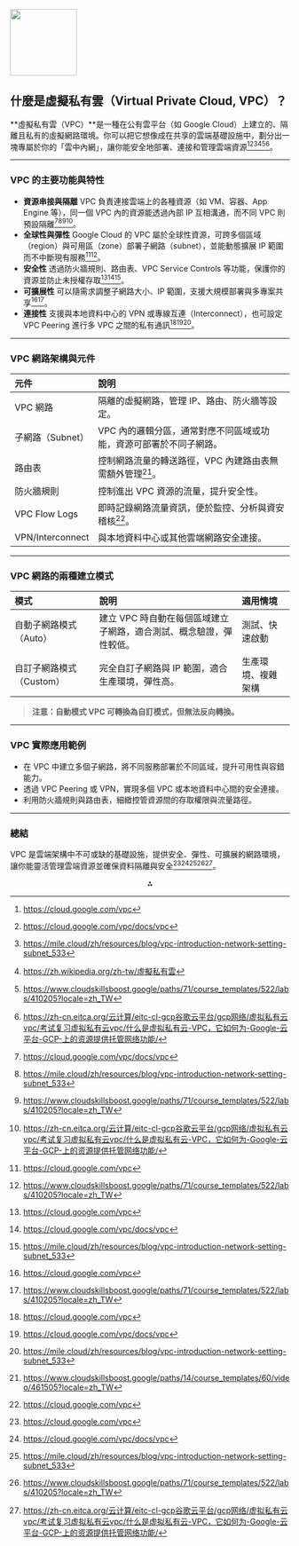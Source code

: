 <img src="https://r2cdn.perplexity.ai/pplx-full-logo-primary-dark%402x.png" class="logo" width="120"/>

## 什麼是虛擬私有雲（Virtual Private Cloud, VPC）？

**虛擬私有雲（VPC）**是一種在公有雲平台（如 Google Cloud）上建立的、隔離且私有的虛擬網路環境。你可以把它想像成在共享的雲端基礎設施中，劃分出一塊專屬於你的「雲中內網」，讓你能安全地部署、連接和管理雲端資源[^1][^2][^3][^5][^6][^8]。

---

### **VPC 的主要功能與特性**

- **資源串接與隔離**
VPC 負責連接雲端上的各種資源（如 VM、容器、App Engine 等），同一個 VPC 內的資源能透過內部 IP 互相溝通，而不同 VPC 則預設隔離[^2][^3][^6][^8]。
- **全球性與彈性**
Google Cloud 的 VPC 屬於全球性資源，可跨多個區域（region）與可用區（zone）部署子網路（subnet），並能動態擴展 IP 範圍而不中斷現有服務[^1][^6]。
- **安全性**
透過防火牆規則、路由表、VPC Service Controls 等功能，保護你的資源並防止未授權存取[^1][^2][^3]。
- **可擴展性**
可以隨需求調整子網路大小、IP 範圍，支援大規模部署與多專案共享[^1][^6]。
- **連接性**
支援與本地資料中心的 VPN 或專線互連（Interconnect），也可設定 VPC Peering 進行多 VPC 之間的私有通訊[^1][^2][^3]。

---

### **VPC 網路架構與元件**

| 元件 | 說明 |
| :-- | :-- |
| VPC 網路 | 隔離的虛擬網路，管理 IP、路由、防火牆等設定。 |
| 子網路（Subnet） | VPC 內的邏輯分區，通常對應不同區域或功能，資源可部署於不同子網路。 |
| 路由表 | 控制網路流量的轉送路徑，VPC 內建路由表無需額外管理[^7]。 |
| 防火牆規則 | 控制進出 VPC 資源的流量，提升安全性。 |
| VPC Flow Logs | 即時記錄網路流量資訊，便於監控、分析與資安稽核[^1]。 |
| VPN/Interconnect | 與本地資料中心或其他雲端網路安全連接。 |


---

### **VPC 網路的兩種建立模式**

| 模式 | 說明 | 適用情境 |
| :-- | :-- | :-- |
| 自動子網路模式（Auto） | 建立 VPC 時自動在每個區域建立子網路，適合測試、概念驗證，彈性較低。 | 測試、快速啟動 |
| 自訂子網路模式（Custom） | 完全自訂子網路與 IP 範圍，適合生產環境，彈性高。 | 生產環境、複雜架構 |

> **注意：自動模式 VPC 可轉換為自訂模式，但無法反向轉換。**

---

### **VPC 實際應用範例**

- 在 VPC 中建立多個子網路，將不同服務部署於不同區域，提升可用性與容錯能力。
- 透過 VPC Peering 或 VPN，實現多個 VPC 或本地資料中心間的安全連接。
- 利用防火牆規則與路由表，細緻控管資源間的存取權限與流量路徑。

---

### **總結**

VPC 是雲端架構中不可或缺的基礎設施，提供安全、彈性、可擴展的網路環境，讓你能靈活管理雲端資源並確保資料隔離與安全[^1][^2][^3][^6][^8]。

<div style="text-align: center">⁂</div>

[^1]: https://cloud.google.com/vpc

[^2]: https://cloud.google.com/vpc/docs/vpc

[^3]: https://mile.cloud/zh/resources/blog/vpc-introduction-network-setting-subnet_533

[^4]: https://codelabs.developers.google.com/ncc-vpc-as-spoke

[^5]: https://zh.wikipedia.org/zh-tw/虛擬私有雲

[^6]: https://www.cloudskillsboost.google/paths/71/course_templates/522/labs/410205?locale=zh_TW

[^7]: https://www.cloudskillsboost.google/paths/14/course_templates/60/video/461505?locale=zh_TW

[^8]: https://zh-cn.eitca.org/云计算/eitc-cl-gcp谷歌云平台/gcp网络/虚拟私有云vpc/考试复习虚拟私有云vpc/什么是虚拟私有云-VPC，它如何为-Google-云平台-GCP-上的资源提供托管网络功能/

